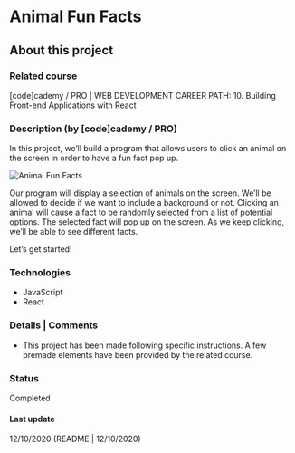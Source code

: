 # Animal Fun Facts

## About this project

### Related course
[code]cademy / PRO | WEB DEVELOPMENT CAREER PATH: 10. Building Front-end Applications with React  

### Description (by [code]cademy / PRO)

In this project, we’ll build a program that allows users to click an animal on the screen in order to have a fun fact pop up.

![Animal Fun Facts](https://content.codecademy.com/courses/React/react_jsx_project_preview.gif)

Our program will display a selection of animals on the screen. We’ll be allowed to decide if we want to include a background or not. Clicking an animal will cause a fact to be randomly selected from a list of potential options. The selected fact will pop up on the screen. As we keep clicking, we’ll be able to see different facts.

Let’s get started!

### Technologies
- JavaScript
- React

### Details | Comments
- This project has been made following specific instructions. A few premade elements have been provided by the related course.  

### Status
Completed

#### Last update
12/10/2020 (README | 12/10/2020)
